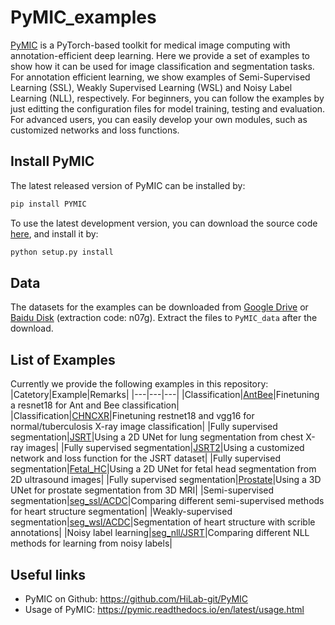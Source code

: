 # PyMIC_examples
[PyMIC][PyMIC_link] is a PyTorch-based toolkit for medical image computing with annotation-efficient deep learning. Here we provide a set of examples to show how it can be used for image classification and segmentation tasks. For annotation efficient learning, we show examples of Semi-Supervised Learning (SSL), Weakly Supervised Learning (WSL) and Noisy Label Learning (NLL), respectively.  For beginners, you can follow the examples by just editting the configuration files for model training, testing and evaluation. For advanced users, you can easily develop your own modules, such as customized networks and loss functions.  

## Install PyMIC
The latest released version of PyMIC can be installed by:

```bash
pip install PYMIC
```

To use the latest development version, you can download the source code [here][PyMIC_link], and install it by:

```bash
python setup.py install
``` 

## Data
The datasets for the examples can be downloaded from [Google Drive][google_link] or [Baidu Disk][baidu_link] (extraction code: n07g). Extract the files to `PyMIC_data` after the download. 


## List of Examples

Currently we provide the following examples in this repository:
|Catetory|Example|Remarks|
|---|---|---|
|Classification|[AntBee][AntBee_link]|Finetuning a resnet18 for Ant and Bee classification|
|Classification|[CHNCXR][CHNCXR_link]|Finetuning restnet18 and vgg16 for normal/tuberculosis X-ray image classification|
|Fully supervised segmentation|[JSRT][JSRT_link]|Using a 2D UNet for lung segmentation from chest X-ray images|
|Fully supervised segmentation|[JSRT2][JSRT2_link]|Using a customized network and loss function for the JSRT dataset|
|Fully supervised segmentation|[Fetal_HC][fetal_hc_link]|Using a 2D UNet for fetal head segmentation from 2D ultrasound images|
|Fully supervised segmentation|[Prostate][prostate_link]|Using a 3D UNet for prostate segmentation from 3D MRI|
|Semi-supervised segmentation|[seg_ssl/ACDC][ssl_acdc_link]|Comparing different semi-supervised methods for heart structure segmentation|
|Weakly-supervised segmentation|[seg_wsl/ACDC][wsl_acdc_link]|Segmentation of heart structure with scrible annotations|
|Noisy label learning|[seg_nll/JSRT][nll_jsrt_link]|Comparing different NLL methods for learning from noisy labels|

[PyMIC_link]: https://github.com/HiLab-git/PyMIC
[google_link]:https://drive.google.com/file/d/1-LrMHsX7ZdBto2iC1WnbFFZ0tDeJQFHy/view?usp=sharing
[baidu_link]:https://pan.baidu.com/s/15mjc0QqH75xztmc23PPWQQ 
[AntBee_link]:classification/AntBee
[CHNCXR_link]:classification/CHNCXR
[JSRT_link]:segmentation/JSRT
[JSRT2_link]:segmentation/JSRT2
[fetal_hc_link]:segmentation/fetal_hc
[prostate_link]:segmentation/prostate
[ssl_acdc_link]:seg_ssl/ACDC
[wsl_acdc_link]:seg_wsl/ACDC 
[nll_jsrt_link]:seg_nll/JSRT

## Useful links
* PyMIC on Github: https://github.com/HiLab-git/PyMIC
* Usage of PyMIC: https://pymic.readthedocs.io/en/latest/usage.html 